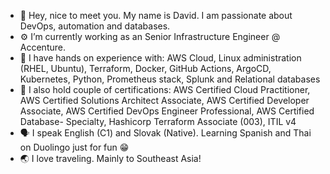 - 👋 Hey, nice to meet you. My name is David. I am passionate about DevOps, automation and databases.
- ⚙️ I’m currently working as an Senior Infrastructure Engineer @ Accenture.
- 👐 I have hands on experience with: AWS Cloud, Linux administration (RHEL, Ubuntu), Terraform, Docker, GitHub Actions, ArgoCD, Kubernetes, Python, Prometheus stack, Splunk and Relational databases
- 📃 I also hold couple of certifications: AWS Certified Cloud Practitioner, AWS Certified Solutions Architect Associate, AWS Certified Developer Associate, AWS Certified DevOps Engineer Professional, AWS Certified Database- Specialty, Hashicorp Terraform Associate (003), ITIL v4
- 🗣️ I speak English (C1) and Slovak (Native). Learning Spanish and Thai on Duolingo just for fun 😁
- 🌏 I love traveling. Mainly to Southeast Asia!

<!---
david-kraslan/david-kraslan is a ✨ special ✨ repository because its `README.md` (this file) appears on your GitHub profile.
You can click the Preview link to take a look at your changes.
--->
